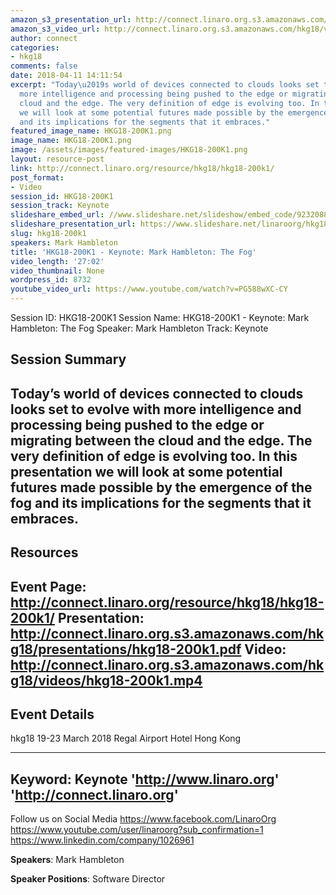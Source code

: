 ```yaml
---
amazon_s3_presentation_url: http://connect.linaro.org.s3.amazonaws.com/hkg18/presentations/hkg18-200k1.pdf
amazon_s3_video_url: http://connect.linaro.org.s3.amazonaws.com/hkg18/videos/hkg18-200k1.mp4
author: connect
categories:
- hkg18
comments: false
date: 2018-04-11 14:11:54
excerpt: "Today\u2019s world of devices connected to clouds looks set to evolve with
  more intelligence and processing being pushed to the edge or migrating between the
  cloud and the edge. The very definition of edge is evolving too. In this presentation
  we will look at some potential futures made possible by the emergence of the fog
  and its implications for the segments that it embraces."
featured_image_name: HKG18-200K1.png
image_name: HKG18-200K1.png
image: /assets/images/featured-images/HKG18-200K1.png
layout: resource-post
link: http://connect.linaro.org/resource/hkg18/hkg18-200k1/
post_format:
- Video
session_id: HKG18-200K1
session_track: Keynote
slideshare_embed_url: //www.slideshare.net/slideshow/embed_code/92320882
slideshare_presentation_url: https://www.slideshare.net/linaroorg/hkg18200k1-keynote-mark-hambleton-the-fog
slug: hkg18-200k1
speakers: Mark Hambleton
title: 'HKG18-200K1 - Keynote: Mark Hambleton: The Fog'
video_length: '27:02'
video_thumbnail: None
wordpress_id: 8732
youtube_video_url: https://www.youtube.com/watch?v=PG588wXC-CY
---
```


Session ID: HKG18-200K1
Session Name: HKG18-200K1 - Keynote: Mark Hambleton: The Fog
Speaker: Mark Hambleton
Track: Keynote


## Session Summary
Today’s world of devices connected to clouds looks set to evolve with more intelligence and processing being pushed to the edge or migrating between the cloud and the edge. The very definition of edge is evolving too. In this presentation we will look at some potential futures made possible by the emergence of the fog and its implications for the segments that it embraces.
---------------------------------------------------
## Resources
Event Page: http://connect.linaro.org/resource/hkg18/hkg18-200k1/
Presentation: http://connect.linaro.org.s3.amazonaws.com/hkg18/presentations/hkg18-200k1.pdf
Video: http://connect.linaro.org.s3.amazonaws.com/hkg18/videos/hkg18-200k1.mp4
 ---------------------------------------------------
## Event Details
hkg18
19-23 March 2018
Regal Airport Hotel Hong Kong

---------------------------------------------------
Keyword: Keynote
'http://www.linaro.org'
'http://connect.linaro.org'
---------------------------------------------------
Follow us on Social Media
https://www.facebook.com/LinaroOrg
https://www.youtube.com/user/linaroorg?sub_confirmation=1
https://www.linkedin.com/company/1026961

**Speakers**: Mark Hambleton

**Speaker Positions**: Software Director
